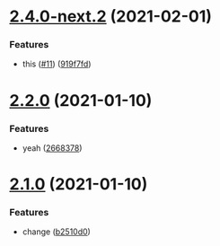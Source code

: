 # [2.4.0-next.2](https://github.com/asbiin/semantic-release-test/compare/v2.4.0-next.1...v2.4.0-next.2) (2021-02-01)


### Features

* this ([#11](https://github.com/asbiin/semantic-release-test/issues/11)) ([919f7fd](https://github.com/asbiin/semantic-release-test/commit/919f7fd00b202d8a17885077bf11d92fd7a5857b))

# [2.2.0](https://github.com/asbiin/semantic-release-test/compare/v2.1.0...v2.2.0) (2021-01-10)


### Features

* yeah ([2668378](https://github.com/asbiin/semantic-release-test/commit/2668378039d35d4deddad11e1a021113b7706a79))

# [2.1.0](https://github.com/asbiin/semantic-release-test/compare/v2.0.0...v2.1.0) (2021-01-10)


### Features

* change ([b2510d0](https://github.com/asbiin/semantic-release-test/commit/b2510d00b987f5d658a248817eb0c8d984d7fbef))
